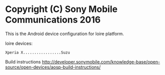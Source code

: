 Copyright (C) Sony Mobile Communications 2016
=============================================

This is the Android device configuration for loire platform.

loire devices:

    Xperia X.................Suzu

Build instructions
http://developer.sonymobile.com/knowledge-base/open-source/open-devices/aosp-build-instructions/
